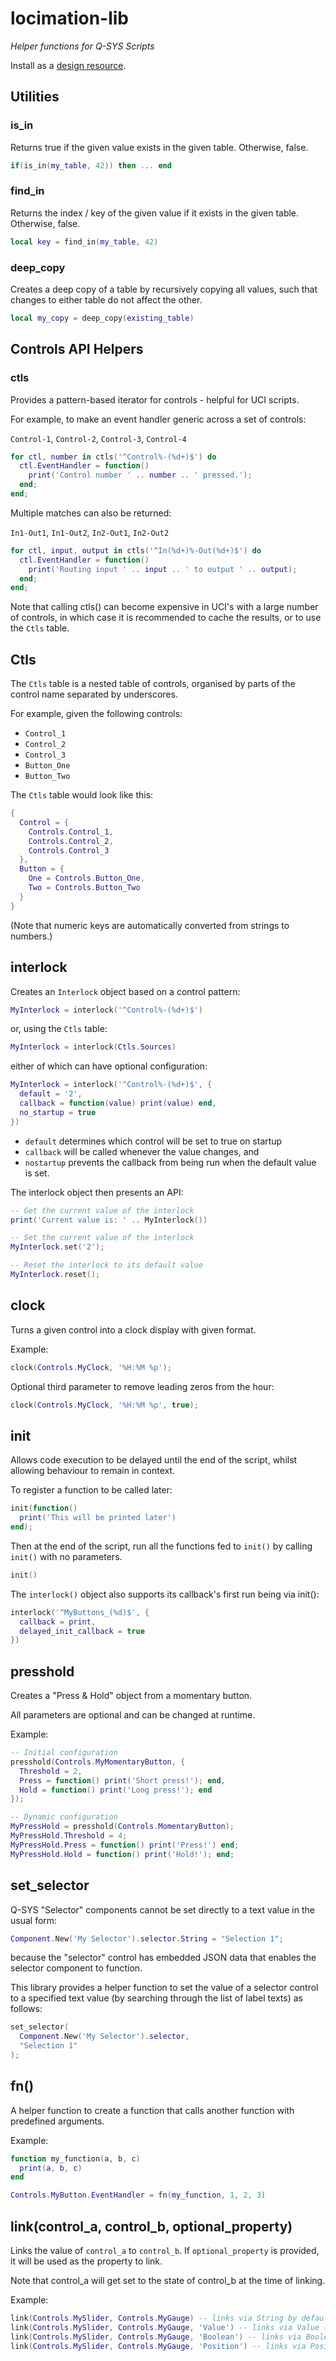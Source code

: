 # locimation-lib
*Helper functions for Q-SYS Scripts*

Install as a [design resource](https://q-syshelp.qsc.com/#Control_Scripting/External_Lua_Modules.htm).


## Utilities

### is_in

Returns true if the given value exists in the given table. Otherwise, false.

```lua
if(is_in(my_table, 42)) then ... end
```

### find_in

Returns the index / key of the given value if it exists in the given table. Otherwise, false.

```lua
local key = find_in(my_table, 42)
```

### deep_copy

Creates a deep copy of a table by recursively copying all values, such that changes to either table do not affect the other.

```lua
local my_copy = deep_copy(existing_table)
```

## Controls API Helpers

### ctls

Provides a pattern-based iterator for controls - helpful for UCI scripts.

For example, to make an event handler generic across a set of controls:

`Control-1`, `Control-2`, `Control-3`, `Control-4`

```lua
for ctl, number in ctls('^Control%-(%d+)$') do
  ctl.EventHandler = function()
    print('Control number ' .. number .. ' pressed.');
  end;
end;
```

Multiple matches can also be returned:

`In1-Out1`, `In1-Out2`, `In2-Out1`, `In2-Out2`

```lua
for ctl, input, output in ctls('^In(%d+)%-Out(%d+)$') do
  ctl.EventHandler = function()
    print('Routing input ' .. input .. ' to output ' .. output);
  end;
end;
```

Note that calling ctls() can become expensive in UCI's with a large number of controls, in which case it is recommended to cache the results, or to use the `Ctls` table.

## Ctls

The `Ctls` table is a nested table of controls, organised by parts of the control name separated by underscores.

For example, given the following controls:

- `Control_1`
- `Control_2`
- `Control_3`
- `Button_One`
- `Button_Two`

The `Ctls` table would look like this:

```lua
{
  Control = {
    Controls.Control_1,
    Controls.Control_2,
    Controls.Control_3
  },
  Button = {
    One = Controls.Button_One,
    Two = Controls.Button_Two
  }
}

```

(Note that numeric keys are automatically converted from strings to numbers.)

## interlock

Creates an `Interlock` object based on a control pattern:

```lua
MyInterlock = interlock('^Control%-(%d+)$')
```

or, using the `Ctls` table:

```lua
MyInterlock = interlock(Ctls.Sources)
```

either of which can have optional configuration:

```lua
MyInterlock = interlock('^Control%-(%d+)$', {
  default = '2',
  callback = function(value) print(value) end,
  no_startup = true
})
```

- `default` determines which control will be set to true on startup
- `callback` will be called whenever the value changes, and
- `nostartup` prevents the callback from being run when the default value is set.

The interlock object then presents an API:

```lua
-- Get the current value of the interlock
print('Current value is: ' .. MyInterlock())

-- Set the current value of the interlock
MyInterlock.set('2');

-- Reset the interlock to its default value
MyInterlock.reset();
```

## clock

Turns a given control into a clock display with given format.

Example:
```lua
clock(Controls.MyClock, '%H:%M %p');
```

Optional third parameter to remove leading zeros from the hour:
```lua
clock(Controls.MyClock, '%H:%M %p', true);
```

## init

Allows code execution to be delayed until the end of the script, whilst allowing behaviour to remain in context.

To register a function to be called later:
```lua
init(function()
  print('This will be printed later')
end);
```

Then at the end of the script, run all the functions fed to `init()` by calling `init()` with no parameters.
```lua
init() 
```

The `interlock()` object also supports its callback's first run being via init():
```lua
interlock('^MyButtons_(%d)$', {
  callback = print,
  delayed_init_callback = true
})
```


## presshold

Creates a "Press & Hold" object from a momentary button.

All parameters are optional and can be changed at runtime.

Example:
```lua
-- Initial configuration
presshold(Controls.MyMomentaryButton, {
  Threshold = 2,
  Press = function() print('Short press!'); end,
  Hold = function() print('Long press!'); end
});

-- Dynamic configuration
MyPressHold = presshold(Controls.MomentaryButton);
MyPressHold.Threshold = 4;
MyPressHold.Press = function() print('Press!') end;
MyPressHold.Hold = function() print('Hold!'); end;
```


## set_selector

Q-SYS "Selector" components cannot be set directly to a text value in the usual form:
```lua
Component.New('My Selector').selector.String = "Selection 1";
```
because the "selector" control has embedded JSON data that enables the selector component to function.

This library provides a helper function to set the value of a selector control to a specified text value (by searching through the list of label texts) as follows:

```lua
set_selector(
  Component.New('My Selector').selector,
  "Selection 1"
);
```

## fn()

A helper function to create a function that calls another function with predefined arguments.

Example:
```lua
function my_function(a, b, c)
  print(a, b, c)
end

Controls.MyButton.EventHandler = fn(my_function, 1, 2, 3)
```

## link(control_a, control_b, optional_property)

Links the value of `control_a` to `control_b`. If `optional_property` is provided, it will be used as the property to link.

Note that control_a will get set to the state of control_b at the time of linking.

Example:
```lua
link(Controls.MySlider, Controls.MyGauge) -- links via String by default
link(Controls.MySlider, Controls.MyGauge, 'Value') -- links via Value (numeric)
link(Controls.MySlider, Controls.MyGauge, 'Boolean') -- links via Boolean
link(Controls.MySlider, Controls.MyGauge, 'Position') -- links via Position
```